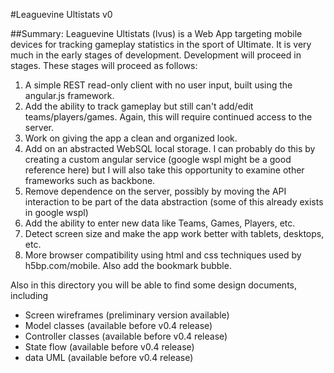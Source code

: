 #Leaguevine Ultistats
v0

##Summary:
Leaguevine Ultistats (lvus) is a Web App targeting mobile devices for tracking gameplay statistics in the sport of Ultimate.
It is very much in the early stages of development. Development will proceed in stages. These stages will proceed as follows:

1.  A simple REST read-only client with no user input, built using the angular.js framework.
2.  Add the ability to track gameplay but still can't add/edit teams/players/games. Again, this will require continued access to the server.
3.  Work on giving the app a clean and organized look.
4.  Add on an abstracted WebSQL local storage. I can probably do this by creating a custom angular service (google wspl might be a good reference here) but I will also take this opportunity to examine other frameworks such as backbone.
5.  Remove dependence on the server, possibly by moving the API interaction to be part of the data abstraction (some of this already exists in google wspl)
6.  Add the ability to enter new data like Teams, Games, Players, etc.
7.  Detect screen size and make the app work better with tablets, desktops, etc.
8.  More browser compatibility using html and css techniques used by h5bp.com/mobile. Also add the bookmark bubble.

Also in this directory you will be able to find some design documents, including
*  Screen wireframes (preliminary version available)
*  Model classes (available before v0.4 release)
*  Controller classes (available before v0.4 release)
*  State flow (available before v0.4 release)
*  data UML (available before v0.4 release)